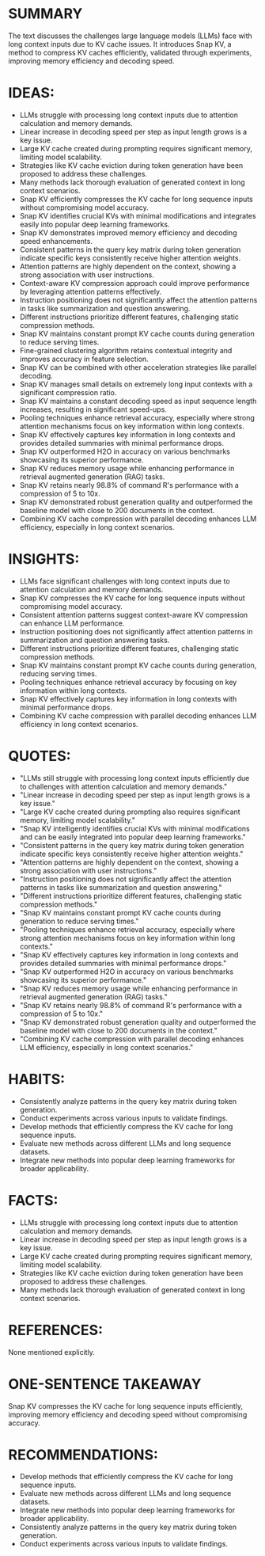 # SUMMARY
The text discusses the challenges large language models (LLMs) face with long context inputs due to KV cache issues. It introduces Snap KV, a method to compress KV caches efficiently, validated through experiments, improving memory efficiency and decoding speed.

# IDEAS:
- LLMs struggle with processing long context inputs due to attention calculation and memory demands.
- Linear increase in decoding speed per step as input length grows is a key issue.
- Large KV cache created during prompting requires significant memory, limiting model scalability.
- Strategies like KV cache eviction during token generation have been proposed to address these challenges.
- Many methods lack thorough evaluation of generated context in long context scenarios.
- Snap KV efficiently compresses the KV cache for long sequence inputs without compromising model accuracy.
- Snap KV identifies crucial KVs with minimal modifications and integrates easily into popular deep learning frameworks.
- Snap KV demonstrates improved memory efficiency and decoding speed enhancements.
- Consistent patterns in the query key matrix during token generation indicate specific keys consistently receive higher attention weights.
- Attention patterns are highly dependent on the context, showing a strong association with user instructions.
- Context-aware KV compression approach could improve performance by leveraging attention patterns effectively.
- Instruction positioning does not significantly affect the attention patterns in tasks like summarization and question answering.
- Different instructions prioritize different features, challenging static compression methods.
- Snap KV maintains constant prompt KV cache counts during generation to reduce serving times.
- Fine-grained clustering algorithm retains contextual integrity and improves accuracy in feature selection.
- Snap KV can be combined with other acceleration strategies like parallel decoding.
- Snap KV manages small details on extremely long input contexts with a significant compression ratio.
- Snap KV maintains a constant decoding speed as input sequence length increases, resulting in significant speed-ups.
- Pooling techniques enhance retrieval accuracy, especially where strong attention mechanisms focus on key information within long contexts.
- Snap KV effectively captures key information in long contexts and provides detailed summaries with minimal performance drops.
- Snap KV outperformed H2O in accuracy on various benchmarks showcasing its superior performance.
- Snap KV reduces memory usage while enhancing performance in retrieval augmented generation (RAG) tasks.
- Snap KV retains nearly 98.8% of command R's performance with a compression of 5 to 10x.
- Snap KV demonstrated robust generation quality and outperformed the baseline model with close to 200 documents in the context.
- Combining KV cache compression with parallel decoding enhances LLM efficiency, especially in long context scenarios.

# INSIGHTS:
- LLMs face significant challenges with long context inputs due to attention calculation and memory demands.
- Snap KV compresses the KV cache for long sequence inputs without compromising model accuracy.
- Consistent attention patterns suggest context-aware KV compression can enhance LLM performance.
- Instruction positioning does not significantly affect attention patterns in summarization and question answering tasks.
- Different instructions prioritize different features, challenging static compression methods.
- Snap KV maintains constant prompt KV cache counts during generation, reducing serving times.
- Pooling techniques enhance retrieval accuracy by focusing on key information within long contexts.
- Snap KV effectively captures key information in long contexts with minimal performance drops.
- Combining KV cache compression with parallel decoding enhances LLM efficiency in long context scenarios.

# QUOTES:
- "LLMs still struggle with processing long context inputs efficiently due to challenges with attention calculation and memory demands."
- "Linear increase in decoding speed per step as input length grows is a key issue."
- "Large KV cache created during prompting also requires significant memory, limiting model scalability."
- "Snap KV intelligently identifies crucial KVs with minimal modifications and can be easily integrated into popular deep learning frameworks."
- "Consistent patterns in the query key matrix during token generation indicate specific keys consistently receive higher attention weights."
- "Attention patterns are highly dependent on the context, showing a strong association with user instructions."
- "Instruction positioning does not significantly affect the attention patterns in tasks like summarization and question answering."
- "Different instructions prioritize different features, challenging static compression methods."
- "Snap KV maintains constant prompt KV cache counts during generation to reduce serving times."
- "Pooling techniques enhance retrieval accuracy, especially where strong attention mechanisms focus on key information within long contexts."
- "Snap KV effectively captures key information in long contexts and provides detailed summaries with minimal performance drops."
- "Snap KV outperformed H2O in accuracy on various benchmarks showcasing its superior performance."
- "Snap KV reduces memory usage while enhancing performance in retrieval augmented generation (RAG) tasks."
- "Snap KV retains nearly 98.8% of command R's performance with a compression of 5 to 10x."
- "Snap KV demonstrated robust generation quality and outperformed the baseline model with close to 200 documents in the context."
- "Combining KV cache compression with parallel decoding enhances LLM efficiency, especially in long context scenarios."

# HABITS:
- Consistently analyze patterns in the query key matrix during token generation.
- Conduct experiments across various inputs to validate findings.
- Develop methods that efficiently compress the KV cache for long sequence inputs.
- Evaluate new methods across different LLMs and long sequence datasets.
- Integrate new methods into popular deep learning frameworks for broader applicability.

# FACTS:
- LLMs struggle with processing long context inputs due to attention calculation and memory demands.
- Linear increase in decoding speed per step as input length grows is a key issue.
- Large KV cache created during prompting requires significant memory, limiting model scalability.
- Strategies like KV cache eviction during token generation have been proposed to address these challenges.
- Many methods lack thorough evaluation of generated context in long context scenarios.

# REFERENCES:
None mentioned explicitly.

# ONE-SENTENCE TAKEAWAY
Snap KV compresses the KV cache for long sequence inputs efficiently, improving memory efficiency and decoding speed without compromising accuracy.

# RECOMMENDATIONS:
- Develop methods that efficiently compress the KV cache for long sequence inputs.
- Evaluate new methods across different LLMs and long sequence datasets.
- Integrate new methods into popular deep learning frameworks for broader applicability.
- Consistently analyze patterns in the query key matrix during token generation.
- Conduct experiments across various inputs to validate findings.